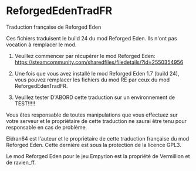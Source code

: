 # ReforgedEdenTradFR
Traduction française de Reforged Eden

Ces fichiers traduisent le build 24 du mod Reforged Eden. Ils n'ont pas vocation à remplacer le mod.

1) Veuillez commencer par récupérer le mod Reforged Eden:
https://steamcommunity.com/sharedfiles/filedetails/?id=2550354956

2) Une fois que vous avez installé le mod Reforged Eden 1.7 (build 24), vous pouvez remplacer les fichiers du mod RE par ceux du mod ReforgedEdenTradFR.

3) Veuillez tester D'ABORD cette traduction sur un environnement de TEST!!!!!

Vous êtes responsable de toutes manipulations que vous effectuez sur votre serveur et le propriétaire de cette traduction ne saurai être tenu pour responsable en cas de problème.

Eldran64 est l'auteur et le propriétaire de cette traduction française du mod Reforged Eden. Cette dernière est sous la protection de la licence GPL3.

Le mod Reforged Eden pour le jeu Empyrion est la propriété de Vermillion et de ravien_ff.
